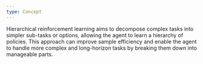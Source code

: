 ```yaml
---
type: Concept
---
```


Hierarchical reinforcement learning aims to decompose complex tasks into simpler sub-tasks or options, allowing the agent to learn a hierarchy of policies. This approach can improve sample efficiency and enable the agent to handle more complex and long-horizon tasks by breaking them down into manageable parts.
